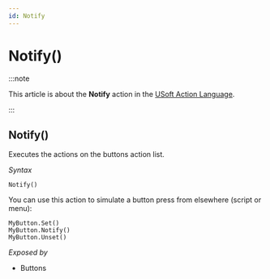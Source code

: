 ```yaml
---
id: Notify
---
```


# Notify()




:::note

This article is about the **Notify** action in the [USoft Action Language](/docs/Task_flow/Action_Language_reference/USoft_Action_Language.md).

:::

## **Notify()**

Executes the actions on the buttons action list.

*Syntax*

```
Notify()
```

You can use this action to simulate a button press from elsewhere (script or menu):

```
MyButton.Set()
MyButton.Notify()
MyButton.Unset()
```

*Exposed by*

- Buttons